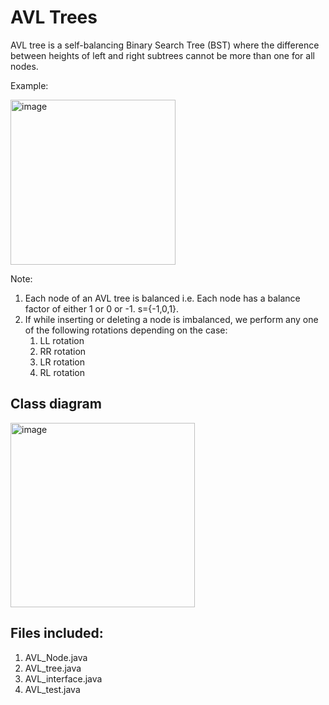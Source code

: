 # AVL Trees
AVL tree is a self-balancing Binary Search Tree (BST) where the difference between heights of left and right subtrees cannot be more than one for all nodes. 

Example:

<img width="264" alt="image" src="https://user-images.githubusercontent.com/68846562/147338033-f3ab7720-2143-4c4f-ba9d-7955e8ab897e.png">

Note:
1. Each node of an AVL tree is balanced i.e. Each node has a balance factor of either 1 or 0 or -1. s={-1,0,1}.
2. If while inserting or deleting a node is imbalanced, we perform any one of the following rotations depending on the case:
    1. LL rotation
    2. RR rotation
    3. LR rotation
    4. RL rotation

## Class diagram
<img width="295" alt="image" src="https://user-images.githubusercontent.com/68846562/147344277-2ec354ae-b21b-476f-85be-c522f2c33f12.png">


## Files included:
1. AVL_Node.java
2. AVL_tree.java
3. AVL_interface.java
4. AVL_test.java
